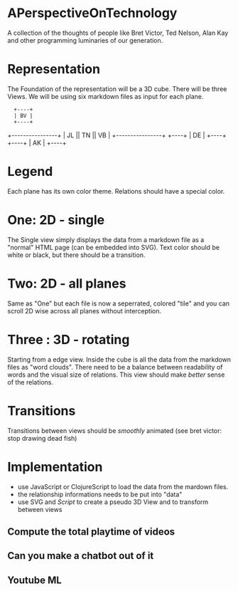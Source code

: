 # APerspectiveOnTechnology
A collection of the thoughts of people like Bret Victor, Ted Nelson, Alan Kay and other programming luminaries of our generation.

# Representation

The Foundation of the representation will be a 3D cube. There will be three Views. We will be using six markdown files as input for each plane. 

      +----+
      | BV |
      +----+
+----------------+
| JL || TN || VB |
+----------------+
      +----+
      | DE |
      +----+
      +----+
      | AK |
      +----+


# Legend

Each plane has its own color theme. Relations should have a special color.

# One: 2D - single 

The Single view simply displays the data from a markdown file as a "normal" HTML page (can be embedded into SVG). Text color should be white or black, but there should be a transition.

# Two: 2D - all planes

Same as "One" but each file is now a seperrated, colored "tile" and you can scroll 2D wise across all planes without interception.

# Three : 3D - rotating

Starting from a edge view. Inside the cube is all the data from the markdown files as "word clouds". There need to be a balance between readability of words and the visual size of relations. This view should make _better_ sense of the relations.

# Transitions

Transitions between views should be _smoothly_ animated (see bret victor: stop drawing dead fish)

# Implementation

- use JavaScript or ClojureScript to load the data from the mardown files. 
- the relationship informations needs to be put into "data"
- use SVG and *Script* to create a pseudo 3D View and to transform between views

## Compute the total playtime of videos

## Can you make a chatbot out of it

## Youtube ML

